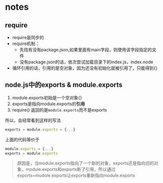 # notes

## require
- require是同步的
- require机制：
  - 先找有没有package.json,如果里面有main字段，则使用该字段指定的文件
  - 没有package.json的话，依次尝试加载目录下的index.js，index.node
- 循环引用的话，引用的是空对象，因为还没有初始化就被引用了，只能得到{}


## node.js中的exports & module.exports
1. module.exports初始是一个空对象{}
2. exports是指向module.exports的**引用**
3. require() 返回的是`module.exports`而不是exports

所以，会经常看到这样的写法
```js
exports = module.exports = {...}
```
上面的代码等价于
```js
module.exports = {...}
exports = module.exports
```
> 原因是，当module.exports指向了一个新的对象，exports还是指向旧的对象，module.exports和exports断了引用，所以通过exports=mudole.exports让exports重新指向module.exports
